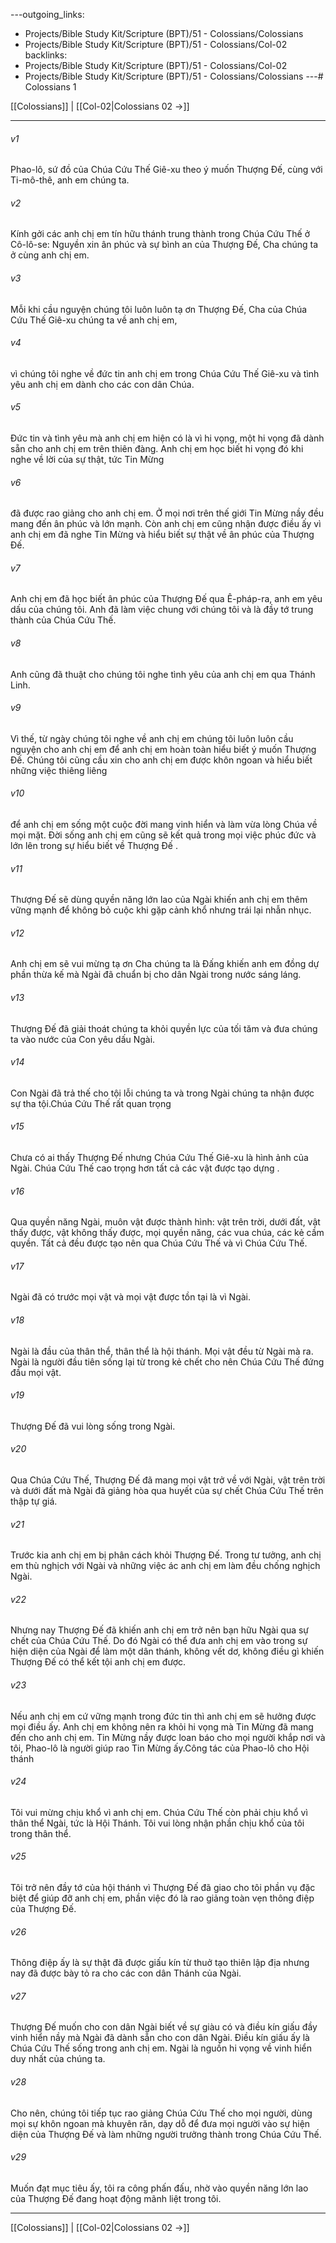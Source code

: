 ---outgoing_links:
  - Projects/Bible Study Kit/Scripture (BPT)/51 - Colossians/Colossians
  - Projects/Bible Study Kit/Scripture (BPT)/51 - Colossians/Col-02
backlinks:
  - Projects/Bible Study Kit/Scripture (BPT)/51 - Colossians/Col-02
  - Projects/Bible Study Kit/Scripture (BPT)/51 - Colossians/Colossians
---# Colossians 1

[[Colossians]] | [[Col-02|Colossians 02 →]]
***



###### v1 
Phao-lô, sứ đồ của Chúa Cứu Thế Giê-xu theo ý muốn Thượng Đế, cùng với Ti-mô-thê, anh em chúng ta. 

###### v2 
Kính gởi các anh chị em tín hữu thánh trung thành trong Chúa Cứu Thế ở Cô-lô-se: Nguyền xin ân phúc và sự bình an của Thượng Đế, Cha chúng ta ở cùng anh chị em. 

###### v3 
Mỗi khi cầu nguyện chúng tôi luôn luôn tạ ơn Thượng Đế, Cha của Chúa Cứu Thế Giê-xu chúng ta về anh chị em, 

###### v4 
vì chúng tôi nghe về đức tin anh chị em trong Chúa Cứu Thế Giê-xu và tình yêu anh chị em dành cho các con dân Chúa. 

###### v5 
Đức tin và tình yêu mà anh chị em hiện có là vì hi vọng, một hi vọng đã dành sẵn cho anh chị em trên thiên đàng. Anh chị em học biết hi vọng đó khi nghe về lời của sự thật, tức Tin Mừng 

###### v6 
đã được rao giảng cho anh chị em. Ở mọi nơi trên thế giới Tin Mừng nầy đều mang đến ân phúc và lớn mạnh. Còn anh chị em cũng nhận được điều ấy vì anh chị em đã nghe Tin Mừng và hiểu biết sự thật về ân phúc của Thượng Đế. 

###### v7 
Anh chị em đã học biết ân phúc của Thượng Đế qua Ê-pháp-ra, anh em yêu dấu của chúng tôi. Anh đã làm việc chung với chúng tôi và là đầy tớ trung thành của Chúa Cứu Thế. 

###### v8 
Anh cũng đã thuật cho chúng tôi nghe tình yêu của anh chị em qua Thánh Linh. 

###### v9 
Vì thế, từ ngày chúng tôi nghe về anh chị em chúng tôi luôn luôn cầu nguyện cho anh chị em để anh chị em hoàn toàn hiểu biết ý muốn Thượng Đế. Chúng tôi cũng cầu xin cho anh chị em được khôn ngoan và hiểu biết những việc thiêng liêng 

###### v10 
để anh chị em sống một cuộc đời mang vinh hiển và làm vừa lòng Chúa về mọi mặt. Đời sống anh chị em cũng sẽ kết quả trong mọi việc phúc đức và lớn lên trong sự hiểu biết về Thượng Đế . 

###### v11 
Thượng Đế sẽ dùng quyền năng lớn lao của Ngài khiến anh chị em thêm vững mạnh để không bỏ cuộc khi gặp cảnh khổ nhưng trái lại nhẫn nhục. 

###### v12 
Anh chị em sẽ vui mừng tạ ơn Cha chúng ta là Đấng khiến anh em đồng dự phần thừa kế mà Ngài đã chuẩn bị cho dân Ngài trong nước sáng láng. 

###### v13 
Thượng Đế đã giải thoát chúng ta khỏi quyền lực của tối tăm và đưa chúng ta vào nước của Con yêu dấu Ngài. 

###### v14 
Con Ngài đã trả thế cho tội lỗi chúng ta và trong Ngài chúng ta nhận được sự tha tội.Chúa Cứu Thế rất quan trọng 

###### v15 
Chưa có ai thấy Thượng Đế nhưng Chúa Cứu Thế Giê-xu là hình ảnh của Ngài. Chúa Cứu Thế cao trọng hơn tất cả các vật được tạo dựng . 

###### v16 
Qua quyền năng Ngài, muôn vật được thành hình: vật trên trời, dưới đất, vật thấy được, vật không thấy được, mọi quyền năng, các vua chúa, các kẻ cầm quyền. Tất cả đều được tạo nên qua Chúa Cứu Thế và vì Chúa Cứu Thế. 

###### v17 
Ngài đã có trước mọi vật và mọi vật được tồn tại là vì Ngài. 

###### v18 
Ngài là đầu của thân thể, thân thể là hội thánh. Mọi vật đều từ Ngài mà ra. Ngài là người đầu tiên sống lại từ trong kẻ chết cho nên Chúa Cứu Thế đứng đầu mọi vật. 

###### v19 
Thượng Đế đã vui lòng sống trong Ngài. 

###### v20 
Qua Chúa Cứu Thế, Thượng Đế đã mang mọi vật trở về với Ngài, vật trên trời và dưới đất mà Ngài đã giảng hòa qua huyết của sự chết Chúa Cứu Thế trên thập tự giá. 

###### v21 
Trước kia anh chị em bị phân cách khỏi Thượng Đế. Trong tư tưởng, anh chị em thù nghịch với Ngài và những việc ác anh chị em làm đều chống nghịch Ngài. 

###### v22 
Nhưng nay Thượng Đế đã khiến anh chị em trở nên bạn hữu Ngài qua sự chết của Chúa Cứu Thế. Do đó Ngài có thể đưa anh chị em vào trong sự hiện diện của Ngài để làm một dân thánh, không vết dơ, không điều gì khiến Thượng Đế có thể kết tội anh chị em được. 

###### v23 
Nếu anh chị em cứ vững mạnh trong đức tin thì anh chị em sẽ hưởng được mọi điều ấy. Anh chị em không nên ra khỏi hi vọng mà Tin Mừng đã mang đến cho anh chị em. Tin Mừng nầy được loan báo cho mọi người khắp nơi và tôi, Phao-lô là người giúp rao Tin Mừng ấy.Công tác của Phao-lô cho Hội thánh 

###### v24 
Tôi vui mừng chịu khổ vì anh chị em. Chúa Cứu Thế còn phải chịu khổ vì thân thể Ngài, tức là Hội Thánh. Tôi vui lòng nhận phần chịu khổ của tôi trong thân thể. 

###### v25 
Tôi trở nên đầy tớ của hội thánh vì Thượng Đế đã giao cho tôi phần vụ đặc biệt để giúp đỡ anh chị em, phần việc đó là rao giảng toàn vẹn thông điệp của Thượng Đế. 

###### v26 
Thông điệp ấy là sự thật đã được giấu kín từ thuở tạo thiên lập địa nhưng nay đã được bày tỏ ra cho các con dân Thánh của Ngài. 

###### v27 
Thượng Đế muốn cho con dân Ngài biết về sự giàu có và điều kín giấu đầy vinh hiển nầy mà Ngài đã dành sẵn cho con dân Ngài. Điều kín giấu ấy là Chúa Cứu Thế sống trong anh chị em. Ngài là nguồn hi vọng về vinh hiển duy nhất của chúng ta. 

###### v28 
Cho nên, chúng tôi tiếp tục rao giảng Chúa Cứu Thế cho mọi người, dùng mọi sự khôn ngoan mà khuyên răn, dạy dỗ để đưa mọi người vào sự hiện diện của Thượng Đế và làm những người trưởng thành trong Chúa Cứu Thế. 

###### v29 
Muốn đạt mục tiêu ấy, tôi ra công phấn đấu, nhờ vào quyền năng lớn lao của Thượng Đế đang hoạt động mãnh liệt trong tôi.

***
[[Colossians]] | [[Col-02|Colossians 02 →]]
